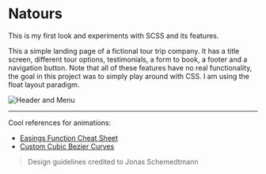 # Natours
This is my first look and experiments with SCSS and its features.

This a simple landing page of a fictional tour trip company. It has a title screen, different tour options, testimonials, a form to book, a footer and a navigation button. Note that all of these features have no real functionality, the goal in this project was to simply play around with CSS. I am using the float layout paradigm.

![Header and Menu](readme-imgs/header-and-menu.gif)

------

Cool references for animations:

- [Easings Function Cheat Sheet](https://easings.net)
- [Custom Cubic Bezier Curves](http://cubic-bezier.com)

> Design guidelines credited to Jonas Schemedtmann
